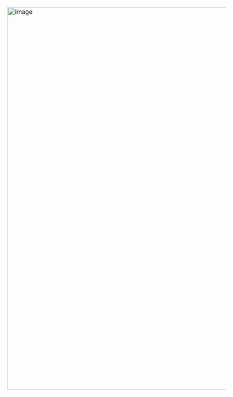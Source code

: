 <img width="1894" height="884" alt="image" src="https://github.com/user-attachments/assets/f3f7a7b2-36bd-4617-b487-f8a810cc41ce" />

